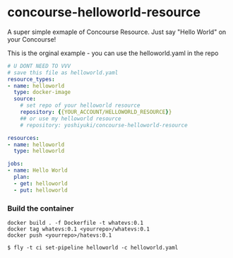 # concourse-helloworld-resource
A super simple exmaple of Concourse Resource. Just say "Hello World" on your Concourse!

This is the orginal example - you can use the helloworld.yaml in the repo

```yaml
# U DONT NEED TO VVV
# save this file as helloworld.yaml
resource_types:
- name: helloworld
  type: docker-image
  source:
    # set repo of your helloworld resource
    repository: {{YOUR_ACCOUNT/HELLOWORLD_RESOURCE}}
    ## or use my helloworld resource
    # repository: yoshiyuki/concourse-helloworld-resource

resources:
- name: helloworld
  type: helloworld

jobs:
- name: Hello World
  plan:
  - get: helloworld
  - put: helloworld
```

### Build the container
```
docker build . -f Dockerfile -t whatevs:0.1
docker tag whatevs:0.1 <yourrepo>/whatevs:0.1
docker push <yourrepo>/hatevs:0.1
```

```shell
$ fly -t ci set-pipeline helloworld -c helloworld.yaml
```
